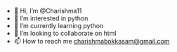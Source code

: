 - 👋 Hi, I’m @Charishma11
- 👀 I’m interested in python 
- 🌱 I’m currently learning python
- 💞️ I’m looking to collaborate on html
- 📫 How to reach me charishmabokkasam@gmail.com

<!---
Charishma11/Charishma11 is a ✨ special ✨ repository because its `README.md` (this file) appears on your GitHub profile.
You can click the Preview link to take a look at your changes.
--->
